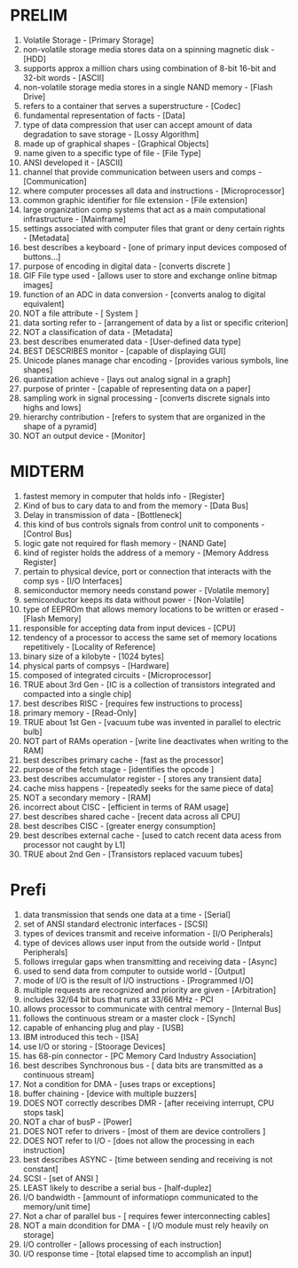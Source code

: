 # PRELIM
1. Volatile Storage - [Primary Storage]
2. non-volatile storage media stores data on a spinning magnetic disk - [HDD]
3. supports approx a million chars using combination of 8-bit 16-bit and 32-bit words - [ASCII]
4. non-volatile storage media stores in a single NAND memory - [Flash Drive]
5. refers to a container that serves a superstructure - [Codec]
6. fundamental representation of facts - [Data]
7. type of data compression that user can accept amount of data degradation to save storage - [Lossy Algorithm]
8. made up of graphical shapes - [Graphical Objects]
9. name given to a specific type of file - [File Type]
10. ANSI developed it - [ASCII]
11. channel that provide communication between users and comps - [Communication]
12. where computer processes all data and instructions - [Microprocessor]
13. common graphic identifier for file extension - [File extension]
14. large organization comp systems that act as a main computational infrastructure - [Mainframe]
15. settings associated with computer files that grant or deny certain rights - [Metadata]
16. best describes a keyboard - [one of primary input devices composed of buttons...]
17. purpose of encoding in digital data - [converts discrete ]
18. GIF File type used - [allows user to store and exchange online bitmap images]
19. function of an ADC in data conversion - [converts analog to digital equivalent]
20. NOT a file attribute - [ System ]
21. data sorting refer to - [arrangement of data by a list or specific criterion]
22. NOT a classification of data - [Metadata]
23. best describes enumerated data - [User-defined data type]
24. BEST DESCRIBES monitor - [capable of displaying GUI]
25. Unicode planes manage char encoding - [provides various symbols, line shapes]
26. quantization achieve - [lays out analog signal in a graph]
27. purpose of printer - [capable of representing data on a paper]
28. sampling work in signal processing - [converts discrete signals into highs and lows]
29. hierarchy contribution - [refers to system that are organized in the shape of a pyramid]
30. NOT an output device - [Monitor]

# MIDTERM
1. fastest memory in computer that holds info - [Register]
2. Kind of bus to cary data to and from the memory - [Data Bus]
3. Delay in transmission of data - [Bottleneck]
4. this kind of bus controls signals from control unit to components - [Control Bus]
5. logic gate not required for flash memory - [NAND Gate]
6. kind of register holds the address of a memory - [Memory Address Register]
7. pertain to physical device, port or connection that interacts with the comp sys - [I/O Interfaces]
8. semiconductor memory needs constand power - [Volatile memory]
9. semiconductor keeps its data without power - [Non-Volatile]
10. type of EEPROm that allows memory locations to be written or erased - [Flash Memory]
11. responsible for accepting data from input devices - [CPU]
12. tendency of a processor to access the same set of memory locations repetitively - [Locality of Reference]
13. binary size of a kilobyte - [1024 bytes]
14. physical parts of compsys - [Hardware]
15. composed of integrated circuits - [Microprocessor]
16. TRUE about 3rd Gen - [IC is a collection of transistors integrated and compacted into a single chip]
17. best describes RISC - [requires few instructions to process]
18. primary memory - [Read-Only]
19. TRUE about 1st Gen - [vacuum tube was invented in parallel to electric bulb]
20. NOT part of RAMs operation - [write line deactivates when writing to the RAM]
21. best describes primary cache - [fast as the processor]
22. purpose of the fetch stage - [identifies the opcode ]
23. best describes accumulator register - [ stores any transient data]
24. cache miss happens - [repeatedly seeks for the same piece of data]
25. NOT a secondary memory - [RAM]
26. incorrect about CISC - [efficient in terms of RAM usage]
27. best describes shared cache - [recent data across all CPU]
28. best describes CISC - [greater energy consumption]
29. best describes external cache - [used to catch recent data acess from processor not caught by L1]
30. TRUE about 2nd Gen - [Transistors replaced vacuum tubes]

# Prefi
1. data transmission that sends one data at a time - [Serial]
2. set of ANSI standard electronic interfaces - [SCSI]
3. types of devices transmit and receive information - [I/O Peripherals]
4. type of devices allows user input from the outside world - [Intput Peripherals]
5. follows irregular gaps when transmitting and receiving data - [Async]
6. used to send data from computer to outside world - [Output]
7. mode of I/O is the result of I/O instructions - [Programmed I/O]
8. multiple requests are recognized and priority are given - [Arbitration]
9. includes 32/64 bit bus that runs at 33/66 MHz - PCI
10. allows processor to communicate with central memory - [Internal Bus]
11. follows the continuous stream or a master clock - [Synch]
12. capable of enhancing plug and play - [USB]
13. IBM introduced this tech - [ISA]
14. use I/O or storing - [Stoorage Devices]
15. has 68-pin connector - [PC Memory Card Industry Association]
16. best describes Synchronous bus - [ data bits are transmitted as a continuous stream]
17. Not a condition for DMA - [uses traps or exceptions]
18. buffer chaining - [device with multiple  buzzers]
19. DOES NOT correctly describes DMR - [after receiving interrupt, CPU stops task]
20. NOT a char of busP - [Power]
21. DOES NOT refer to drivers - [most of them are device controllers ]
22. DOES NOT refer to I/O - [does not allow the processing in each instruction]
23. best describes ASYNC - [time between sending and receiving is not constant]
24. SCSI - [set of ANSI ]
25. LEAST likely to describe a serial bus - [half-duplez]
26. I/O bandwidth - [ammount of informatiopn communicated to the memory/unit time]
27. Not a char of parallel bus - [ requires fewer interconnecting cables]
28. NOT a main dcondition for DMA - [ I/O module must rely heavily on storage]
29. I/O controller - [allows processing of each instruction]
30. I/O response time - [total elapsed time to accomplish an input]
